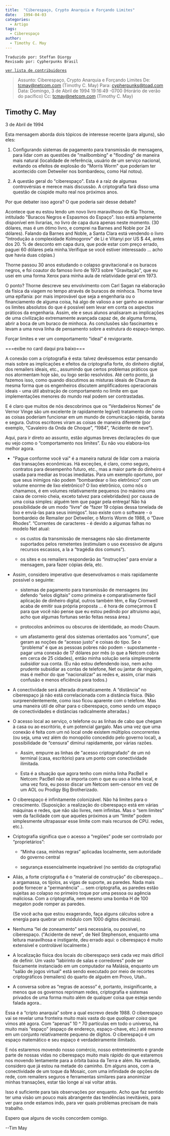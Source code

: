 ```yaml
---
title:  "Ciberespaço, Crypto Anarquia e Forçando Limites"
date:   1994-04-03
categories:
  - Artigo
tags:
  - Ciberespaço
author:
  - Timothy C. May
---
```


```
Traduzido por: Steffan Diorgy 
Revisado por: Cypherpunks Brasil
```
[```ver lista de contribuidores```](/about/#contribuidores)

>Assunto: Ciberespaço, Crypto Anarquia e Forçando Limites
>De: tcmay@netcom.com (Timothy C. May)
>Para: cypherpunks@toad.com
>Data: Domingo, 3 de Abril de 1994 19:16:49 -0700 (Horário de verão do pacífico)
>Cc: tcmay@netcom.com (Timothy C. May)

## Timothy C. May
3 de Abril de 1994

Esta mensagem aborda dois tópicos de interesse recente (para alguns), são eles:

1.  Configurando sistemas de pagamento para transmissão de mensagens, para lidar com as questões de "mailbombing" e "flooding" de maneira mais natural (localidade de referência, usuário de um serviço nacional, evitando os efeitos de explosão do "Morris Worm" que poderiam ter acontecido com Detweiler nos bombardeou, como Hal notou).

2.  A questão geral do "ciberespaço". Esta é a raiz de algumas controvérsias e merece mais discussão. A criptografia fará disso uma questão de cúspide muito real nos próximos anos.

Por que debater isso agora? O que poderia sair desse debate?

Acontece que eu estou lendo um novo livro maravilhoso de Kip Thorne, intitulado "Buracos Negros e Espasmos do Espaço". Isso está amplamente disponível em livrarias, no livro de capa dura apenas neste momento. (30 dólares, mas é um ótimo livro, e comprei na Barnes and Noble por 24 dólares). Falando da Barnes and Noble, a Santa Clara está vendendo o livro "Introdução a complexidade Kolmogorov" de Li e Vitanyi por US $ 44, antes dos 20\. % de desconto em capa dura, que pode estar com preço errado, paguei 60 dólares pela minha.Verifique se você estiver interessado ... acho que havia duas cópias.)

Thorne passou 30 anos estudando o colapso gravitacional e os buracos negros, e foi coautor do famoso livro de 1973 sobre "Gravitação", que eu usei em uma forma Xerox para minha aula de relatividade geral em 1973.

O ponto? Thorne descreve seu envolvimento com Carl Sagan na elaboração da física da viagem no tempo através de buracos de minhoca. Thorne teve uma epifania: por mais improvável que seja a engenharia ou o financiamento de alguma coisa, há algo de valioso a ser ganho ao examinar os limites absolutos do que é possível sem levar em conta os aspectos práticos da engenharia. Assim, ele e seus alunos analisaram as implicações de uma civilização extremamente avançada capaz de, de alguma forma, abrir a boca de um buraco de minhoca. As conclusões são fascinantes e levam a uma nova linha de pensamento sobre a estrutura do espaço-tempo.

Forçar limites e ver um comportamento “ideal” é revigorante.

===exibe no card daqui pra baixo===

A conexão com a criptografia é esta: talvez devêssemos estar pensando mais sobre as implicações e efeitos da criptografia forte, do dinheiro digital, dos remailers ideais, etc., assumindo que certos problemas práticos que nos atormentam hoje são, ou logo serão resolvidos. Até certo ponto, já fazemos isso, como quando discutimos as misturas ideais de Chaum da mesma forma que os engenheiros discutem amplificadores operacionais ideais - uma útil abstração de comportamento no limite em que implementações menores do mundo real podem ser contrastadas.

E é claro que muitos de nós descobrimos que os “Verdadeiros Nomes” de Vernor Vinge são um excelente (e rapidamente legível) tratamento de como as coisas poderiam funcionar em um mundo de comunicação rápida, barata e segura. Outros escritores viram as coisas de maneira diferente (por exemplo, “Cavaleiro da Onda de Choque”, “1984”, “Acidente de neve”).

Aqui, para ir direto ao assunto, estão algumas breves declarações do que eu vejo como o “comportamento nos limites”. Eu não vou elabora-los melhor agora.

*   "Pague conforme você vai" é a maneira natural de lidar com a maioria das transações econômicas. Há exceções, é claro, como seguro, contratos para desempenho futuro, etc., mas a maior parte do dinheiro é usada para mediar as trocas imediatas. Para um exemplo oportuno, por que seus inimigos não podem “bombardear o lixo eletrônico” com um volume enorme de lixo eletrônico? O lixo eletrônico, como nós o chamamos, é em volumes relativamente pequenos (no máximo uma caixa de correio cheia, exceto talvez para celebridades) por causa de uma coisa simples: alguém tem que pagar pela entrega! Não há possibilidade de um modo “livre” de “fazer 19 cópias dessa tonelada de lixo e enviá-las para seus inimigos”. Isso existe com o software - o bombardeio de Remailer por Detweiler, o Morris Worm de 1988, o “Dave Rhodes”. ”Correntes de caracteres - é devido a algumas falhas no modelo Net atual:

    *   os custos da transmissão de mensagens não são diretamente suportados pelos remetentes (estimulam o uso excessivo de alguns recursos escassos, a la a “tragédia dos comuns”).

    *   os sites e os remailers responderão às “instruções” para enviar a mensagem, para fazer cópias dela, etc.

*   Assim, considero imperativo que desenvolvamos o mais rapidamente possível o seguinte:

    *   sistemas de pagamento para transmissão de mensagens (eu defendo “selos digitais” como primeira e comparativamente fácil aplicação de dinheiro digital, outros também têm, e Ray Cromwell acaba de emitir sua própria proposta ... é hora de começarmos E para que você não pense que eu estou pedindo por altruísmo aqui, acho que algumas fortunas serão feitas nessa área.)

    *   protocolos anônimos ou obscuros de identidade, ao modo Chaum.

    *   um afastamento geral dos sistemas orientados aos “comuns”, que geram as noções de “acesso justo” e coisas do tipo. Se o “problema” é que as pessoas pobres não podem - supostamente - pagar uma conexão de 17 dólares por mês (o que a Netcom cobra em cerca de 25 cidades), então minha solução seria simplesmente _subsidiar_ sua conta. (Eu não estou defendendo isso, nem acho prudente subsidiar as contas de telefone, Net ou jantar de ninguém, mas é melhor do que "nacionalizar" as redes e, assim, criar mais confusão e menos eficiência para todos.)

*   A conectividade será alterada dramaticamente. A “distância” no ciberespaço já não está correlacionada com a distância física. (Não surpreendentemente, como isso ficou aparente com o telefone. Mas uma maneira útil de olhar para o ciberespaço, como sendo um espaço de conectividades e distâncias radicalmente alteradas.)

*   O acesso local ao serviço, o telefone ou as linhas de cabo que chegam à casa ou ao escritório, é um potencial gargalo. Mas uma vez que uma conexão é feita com um nó local onde existem múltiplos concorrentes (ou seja, uma vez além do monopólio concedido pelo governo local), a possibilidade de “censura” diminui rapidamente, por várias razões.

    *   Assim, empurre as linhas de "acesso criptografado" de um nó terminal (casa, escritório) para um ponto com conectividade ilimitada.

    *   Esta é a situação que agora tenho com minha linha PacBell e Netcom: PacBell não se importa com o que eu uso a linha local, e uma vez fora, eu posso discar um Netcom sem-censor em vez de um AOL ou Prodigy Big Brotherizado.

*   O ciberespaço é infinitamente colonizável. Não há limites para o crescimento. (Suposição: a realização do ciberespaço está em várias máquinas e redes, que não são livres, nem infinitas. Mas o “sem limites” vem da facilidade com que aqueles próximos a um “limite” podem simplesmente ultrapassar esse limite com mais recursos de CPU. redes, etc.).

*   Criptografia significa que o acesso a “regiões” pode ser controlado por “proprietários”:

    *   “Minha casa, minhas regras” aplicadas localmente, sem autoridade do governo central

    *   segurança essencialmente inquebrável (no sentido da criptografia)

*   Aliás, a forte criptografia é o “material de construção” do ciberespaço… a argamassa, os tijolos, as vigas de suporte, as paredes. Nada mais pode fornecer a "permanência" ... sem criptografia, as paredes estão sujeitas ao colapso no primeiro toque por uma pessoa ou agência maliciosa. Com a criptografia, nem mesmo uma bomba H de 100 megaton pode romper as paredes.

    (Se você acha que estou exagerando, faça alguns cálculos sobre a energia para quebrar um módulo com 1000 dígitos decimais).

*   Nenhuma “lei de zoneamento” será necessária, ou possível, no ciberespaço. ("Acidente de neve", de Neil Stephenson, enquanto uma leitura maravilhosa e instigante, deu errado aqui: o ciberespaço é muito extensível e controlável localmente.)

*   A localização física dos locais do ciberespaço será cada vez mais difícil de definir. Um vasto "labirinto de salas e corredores" pode ser fisicamente instanciado em um computador na Malásia, enquanto um "salão de jogos virtual" está sendo executado por meio de recortes criptográficos (remailers) do quarto de alguém em Provo, Utah..

*   A conversa sobre as “regras de acesso” é, portanto, insignificante, a menos que os governos reprimam redes, criptografia e sistemas privados de uma forma muito além de qualquer coisa que esteja sendo falada agora..

Essa é a “cripto anarquia” sobre a qual escrevo desde 1988\. O ciberespaço vai se revelar uma fronteira muito mais vasta do que _qualquer coisa_ que vimos até agora. Com “apenas” 10 ^ 70 partículas em todo o universo, há muito mais “espaço” (espaço de endereço, espaço-chave, etc.) até mesmo em um conjunto relativamente pequeno de dígitos. O ciberespaço é um espaço matemático e seu espaço é verdadeiramente ilimitado.

E nós estaremos movendo nosso comércio, nosso entretenimento e grande parte de nossas vidas no ciberespaço muito mais rápido do que estaremos nos movendo lentamente para a órbita baixa da Terra e além. Na verdade, considero que já estou na metade do caminho. Em alguns anos, com a conectividade de um toque da Mosaic, com uma infinidade de opções de rede, com remailers seguros e ferramentas similares para anonimizar minhas transações, estar tão longe aí vai voltar atrás.

Isso é suficiente para tais observações por enquanto. Acho que faz sentido ter uma visão um pouco mais abrangente das tendências inevitáveis, para ver para onde estamos indo, para ver quais problemas precisam de mais trabalho.

Espero que alguns de vocês concordem comigo.

--Tim May